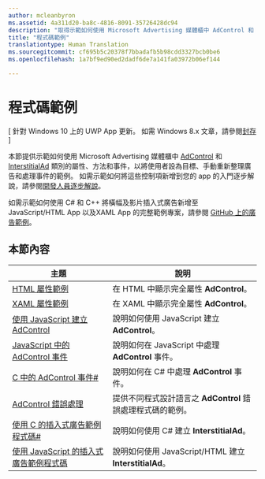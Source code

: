 ```yaml
---
author: mcleanbyron
ms.assetid: 4a311d20-ba8c-4816-8091-35726428dc94
description: "取得示範如何使用 Microsoft Advertising 媒體櫃中 AdControl 和 InterstitialAd 類別的屬性、方法和事件的其他範例。"
title: "程式碼範例"
translationtype: Human Translation
ms.sourcegitcommit: cf695b5c20378f7bbadafb5b98cdd3327bcb0be6
ms.openlocfilehash: 1a7bf9ed90ed2dadf6de7a141fa03972b06ef144

---
```


# 程式碼範例


\[ 針對 Windows 10 上的 UWP App 更新。 如需 Windows 8.x 文章，請參閱[封存](http://go.microsoft.com/fwlink/p/?linkid=619132) \]

本節提供示範如何使用 Microsoft Advertising 媒體櫃中 [AdControl](https://msdn.microsoft.com/library/windows/apps/microsoft.advertising.winrt.ui.adcontrol.aspx) 和 [InterstitialAd](https://msdn.microsoft.com/library/windows/apps/microsoft.advertising.winrt.ui.interstitialad.aspx) 類別的屬性、方法和事件，以將使用者設為目標、手動重新整理廣告和處理事件的範例。 如需示範如何將這些控制項新增到您的 app 的入門逐步解說，請參閱[開發人員逐步解說](developer-walkthroughs.md)。

如需示範如何使用 C# 和 C++ 將橫幅及影片插入式廣告新增至 JavaScript/HTML App 以及XAML App 的完整範例專案，請參閱 [GitHub 上的廣告範例](http://aka.ms/githubads)。

## 本節內容

|  主題    | 說明 |               
|----------|-------|
| [HTML 屬性範例](html-properties-example.md)     | 在 HTML 中顯示完全屬性 **AdControl**。        |
| [XAML 屬性範例](xaml-properties-example.md)     | 在 XAML 中顯示完全屬性 **AdControl**。        |
| [使用 JavaScript 建立 AdControl](create-an-adcontrol-in-javascript.md)     | 說明如何使用 JavaScript 建立 **AdControl**。        |
| [JavaScript 中的 AdControl 事件](adcontrol-events-in-javascript.md)     | 說明如何在 JavaScript 中處理 **AdControl** 事件。       |
| [C 中的 AdControl 事件#](adcontrol-events-in-c.md)     | 說明如何在 C# 中處理 **AdControl** 事件。       |
| [AdControl 錯誤處理](adcontrol-error-handling.md)     | 提供不同程式設計語言之 **AdControl** 錯誤處理程式碼的範例。        |
| [使用 C 的插入式廣告範例程式碼#](interstitial-ad-sample-code-in-c.md)   | 說明如何使用 C# 建立 <strong>InterstitialAd</strong>。        |
| [使用 JavaScript 的插入式廣告範例程式碼](interstitial-ad-sample-code-in-javascript.md)       | 說明如何使用 JavaScript/HTML 建立 <strong>InterstitialAd</strong>。        |



 

 

 



<!--HONumber=Jun16_HO4-->


